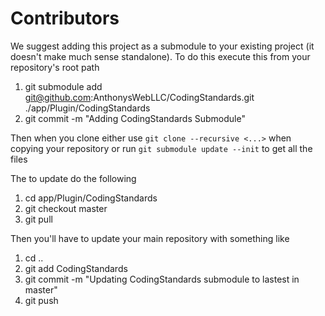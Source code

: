# Contributors
We suggest adding this project as a submodule to your existing project (it doesn't make much sense standalone).  To do this execute this from your repository's root path
1. git submodule add git@github.com:AnthonysWebLLC/CodingStandards.git ./app/Plugin/CodingStandards
1. git commit -m "Adding CodingStandards Submodule"

Then when you clone either use `git clone --recursive <...>` when copying your repository or run `git submodule update --init` to get all the files

The to update do the following
1. cd app/Plugin/CodingStandards
1. git checkout master
1. git pull

Then you'll have to update your main repository with something like
1. cd ..
1. git add CodingStandards
1. git commit -m "Updating CodingStandards submodule to lastest in master"
1. git push

